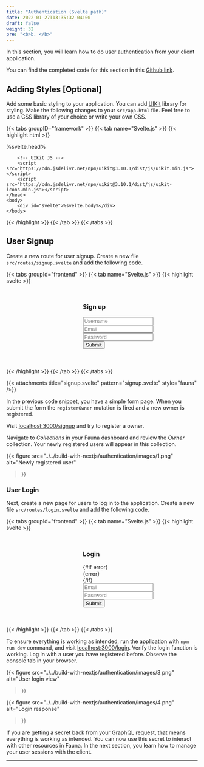 ```yaml
---
title: "Authentication (Svelte path)"
date: 2022-01-27T13:35:32-04:00
draft: false
weight: 32
pre: "<b>b. </b>"
---
```



In this section, you will learn how to do user authentication from your client application. 

You can find the completed code for this section in this [Github link](https://github.com/fauna-labs/fauna-workshop/tree/section-1.2-user-auth).


## Adding Styles [Optional]

Add some basic styling to your application. You can add [UIKit][uikit] library for styling. Make the following changes to your `src/app.html` file. Feel free to use a CSS library of your choice or write your own CSS.


{{< tabs groupID="framework" >}}
{{< tab name="Svelte.js" >}}
{{< highlight html >}}
<!DOCTYPE html>
<html lang="en">
	<head>
		<meta charset="utf-8" />
		<meta name="description" content="" />
		<link rel="icon" href="%svelte.assets%/favicon.png" />
		<meta name="viewport" content="width=device-width, initial-scale=1" />
		%svelte.head%
		<!-- UIkit CSS -->
		<link rel="stylesheet" href="https://cdn.jsdelivr.net/npm/uikit@3.10.1/dist/css/uikit.min.css" />

		<!-- UIkit JS -->
		<script src="https://cdn.jsdelivr.net/npm/uikit@3.10.1/dist/js/uikit.min.js"></script>
		<script src="https://cdn.jsdelivr.net/npm/uikit@3.10.1/dist/js/uikit-icons.min.js"></script>
	</head>
	<body>
		<div id="svelte">%svelte.body%</div>
	</body>
</html>
{{< /highlight >}}
{{< /tab >}}
{{< /tabs >}}

## User Signup

Create a new route for user signup. Create a new file `src/routes/signup.svelte` and add the following code.

{{< tabs groupId="frontend" >}}
{{< tab name="Svelte.js" >}}
{{< highlight svelte >}}

<script lang="js">
  import { setClient, mutation } from '@urql/svelte';
  import client from '../client'
  import { goto } from '$app/navigation';

  setClient(client);

  const registerMutation = mutation({
    query: `
      mutation ($name: String!, $email: String!, $password: String!) {
        registerOwner(name: $name, email: $email, password: $password) {
          email
          _id
        }
      }
    `,
  });

  async function onSubmit(e) {
    const formData = new FormData(e.target);

    const data = {};
    for (let field of formData) {
      const [key, value] = field;
      data[key] = value;
    }
    const { name, email, password } = data;
    const resp = await registerMutation({ name, email, password })
    if (resp.data?.registerOwner) {
      goto('/');
    } 
    if(resp.error) {
      alert(resp.error.message);
      console.log(resp.error);
    }
  }
</script>


<div class="wrap">
  <div>
    <div class="uk-card uk-card-default uk-card-body">
      <h3 class="uk-card-title">Sign up</h3>
        <form on:submit|preventDefault={onSubmit}>
          <div class="uk-margin">
            <input 
                class="uk-input" 
                type="text"
                placeholder="Username" 
                name="name" 
                autoComplete="off"
            />
          </div>
          <div class="uk-margin">
            <input 
                class="uk-input" 
                type="text" 
                placeholder="Email" 
                name="email"
            />
          </div>
          <div class="uk-margin">
            <input 
                class="uk-input" 
                type="password" 
                placeholder="Password" 
                name="password"
            />
          </div>
          <div class="uk-margin">
            <input class="uk-input" type="submit" />
          </div>
        </form>
    </div>
  </div>
</div>

<style>
  .wrap {
    margin: 10% 40%;
    min-width: 300px;
  }
</style>

{{< /highlight >}}
{{< /tab >}}
{{< /tabs >}}

{{< attachments
    title="signup.svelte"
    pattern="signup.svelte" 
    style="fauna"
/>}}

In the previous code snippet, you have a simple form page. When you submit the form the `registerOwner` mutation is fired and a new owner is registered.

Visit [localhost:3000/signup](http://localhost:3000/signup) and try to register a owner.

Navigate to *Collections* in your Fauna dashboard and review the *Owner* collection. Your newly registered users will appear in this collection.

{{< figure
  src="../../build-with-nextjs/authentication/images/1.png" 
  alt="Newly registered user"
>}}


### User Login

Next, create a new page for users to log in to the application. Create a new file `src/routes/login.svelte` and add the following code. 

{{< tabs groupId="frontend" >}}
{{< tab name="Svelte.js" >}}
{{< highlight svelte >}}
<script>
  import { setClient, mutation } from '@urql/svelte';
  import client from '../client';
  import { goto } from '$app/navigation';

  setClient(client);

  let error;

  const loginMutation = mutation({
    query: `
      mutation OwnerLogin($email: String!, $password: String!) {
        login(email: $email, password: $password) {
          secret
          ttl
        }
      }
    `,
  });
  async function onSubmit(e) {
    const formData = new FormData(e.target);

    const data = {};
    for (let field of formData) {
      const [key, value] = field;
      data[key] = value;
    }
    const { email, password } = data;
    const resp = await loginMutation({ email, password })
    
    console.log('resp', resp)

    if(resp.data?.login) {
      alert('Login Successful');
      goto('/')
    }
    if(resp.error) {
      error = resp.error?.message;
    }
  }
</script>

<div class="wrap">
  <div class="uk-card uk-card-default uk-card-body">
    <h3 class="uk-card-title">Login</h3>
    {#if error}
      <div class="uk-alert-danger" uk-alert style={{ maxWidth: '300px', padding: '10px'}}>
        {error}
      </div>
    {/if}
    <form on:submit|preventDefault={onSubmit} >
      <div class="uk-margin">
        <input 
          class="uk-input" 
          type="text" 
          placeholder="Email" 
          name="email"
        />
      </div>
        <div class="uk-margin">
          <input 
            class="uk-input" 
            type="password" 
            placeholder="Password" 
            name="password"
          />
        </div>
        <div class="uk-margin">
          <input class="uk-input" type="submit" />
        </div>
    </form>
  </div>
</div>

<style>
  .wrap {
    margin: 10% 40%;
    min-width: 300px;
  }
</style>

{{< /highlight >}}
{{< /tab >}}
{{< /tabs >}}

To ensure everything is working as intended, run the application with `npm run dev` command, and visit [localhost:3000/login](http://localhost:3000/login). Verify the login function is working. Log in with a user you have registered before. Observe the console tab in your browser.

{{< figure
  src="../../build-with-nextjs/authentication/images/3.png" 
  alt="User login view"
>}}

{{< figure
  src="../../build-with-nextjs/authentication/images/4.png" 
  alt="Login response"
>}}


If you are getting a secret back from your GraphQL request, that means everything is working as intended. You can now use this secret to interact with other resources in Fauna. In the next section, you learn how to manage your user sessions with the client. 

---
[uikit]: https://getuikit.com/
